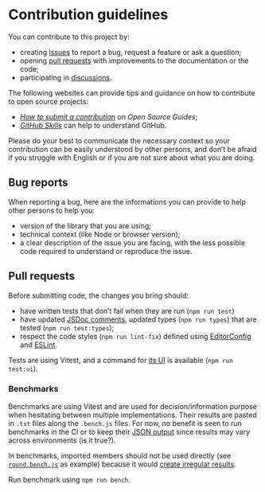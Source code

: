 # Contribution guidelines

You can contribute to this project by:

- creating [issues](https://github.com/frontacles/frontacles/issues/) to report a bug, request a feature or ask a question;
- opening [pull requests](https://github.com/frontacles/frontacles/issues/pulls) with improvements to the documentation or the code;
- participating in [discussions](https://github.com/frontacles/frontacles/discussions).

The following websites can provide tips and guidance on how to contribute to open source projects:

- [_How to submit a contribution_](https://opensource.guide/how-to-contribute/#how-to-submit-a-contribution) on _Open Source Guides_;
- [_GitHub Skills_](https://skills.github.com/) can help to understand GitHub.

Please do your best to communicate the necessary context so your contribution can be easily understood by other persons, and don’t be afraid if you struggle with English or if you are not sure about what you are doing.

## Bug reports

When reporting a bug, here are the informations you can provide to help other persons to help you:

- version of the library that you are using;
- technical context (like Node or browser version);
- a clear description of the issue you are facing, with the less possible code required to understand or reproduce the issue.

## Pull requests

Before submitting code, the changes you bring should:

- have written tests that don’t fail when they are run (`npm run test`)
- have updated [JSDoc comments](https://jsdoc.app/), updated types (`npm run types`) that are tested (`npm run test:types`);
- respect the code styles (`npm run lint-fix`) defined using [EditorConfig](https://editorconfig.org/) and [ESLint](https://eslint.org).

Tests are using Vitest, and a command for [its UI](https://vitest.dev/guide/ui.html) is available (`npm run test:ui`).

### Benchmarks

Benchmarks are using Vitest and are used for decision/information purpose when hesitating between multiple implementations. Their results are pasted in `.txt` files along the `.bench.js` files. For now, no benefit is seen to run benchmarks in the CI or to keep their [JSON output](https://vitest.dev/config/#benchmark-outputJson) since results may vary across environments (is it true?).

In benchmarks, imported members should not be used directly (see [`round.bench.js`](./src/math/bench/round.bench.js) as example) because it would [create irregular results](https://github.com/vitest-dev/vitest/issues/6543).

Run benchmark using `npm run bench`.
